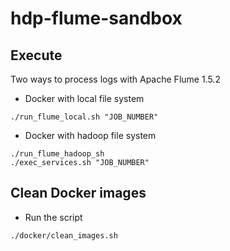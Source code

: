 # hdp-flume-sandbox

## Execute
Two ways to process logs with Apache Flume 1.5.2
* Docker with local file system
```
./run_flume_local.sh "JOB_NUMBER"
```

* Docker with hadoop file system
```
./run_flume_hadoop_sh
./exec_services.sh "JOB_NUMBER"
```

## Clean Docker images
* Run the script
```
./docker/clean_images.sh
```

